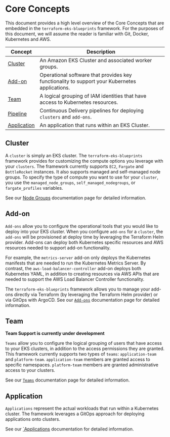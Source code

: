 # Core Concepts

This document provides a high level overview of the Core Concepts that are embedded in the `terraform-eks-blueprints` framework. For the purposes of this document, we will assume the reader is familiar with Git, Docker, Kubernetes and AWS.

| Concept                     | Description                                                                                   |
| --------------------------- | --------------------------------------------------------------------------------------------- |
| [Cluster](#cluster)         | An Amazon EKS Cluster and associated worker groups.                                           |
| [Add-on](#add-on)           | Operational software that provides key functionality to support your Kubernetes applications. |
| [Team](#team)               | A logical grouping of IAM identities that have access to Kubernetes resources.                |
| [Pipeline](#pipeline)       | Continuous Delivery pipelines for deploying `clusters` and `add-ons`.                         |
| [Application](#application) | An application that runs within an EKS Cluster.                                               |

## Cluster

A `cluster` is simply an EKS cluster. The `terraform-eks-blueprints` framework provides for customizing the compute options you leverage with your `clusters`. The framework currently supports `EC2`, `Fargate` and `BottleRocket` instances. It also supports managed and self-managed node groups. To specify the type of compute you want to use for your `cluster`, you use the `managed_node_groups`, `self_managed_nodegroups`, or `fargate_profiles` variables.

See our [Node Groups](./node-groups) documentation page for detailed information.

## Add-on

`Add-ons` allow you to configure the operational tools that you would like to deploy into your EKS cluster. When you configure `add-ons` for a `cluster`, the `add-ons` will be provisioned at deploy time by leveraging the Terraform Helm provider. Add-ons can deploy both Kubernetes specific resources and AWS resources needed to support add-on functionality.

For example, the `metrics-server` add-on only deploys the Kubernetes manifests that are needed to run the Kubernetes Metrics Server. By contrast, the `aws-load-balancer-controller` add-on deploys both Kubernetes YAML, in addition to creating resources via AWS APIs that are needed to support the AWS Load Balancer Controller functionality.

The `terraform-eks-blueprints` framework allows you to manage your add-ons directly via Terraform (by leveraging the Terraform Helm provider) or via GitOps with ArgoCD. See our [`Add-ons`](./add-ons) documentation page for detailed information.

## Team

**Team Support is currently under development**

`Teams` allow you to configure the logical grouping of users that have access to your EKS clusters, in addition to the access permissions they are granted. This framework currently supports two types of `teams`: `application-team` and `platform-team`. `application-team` members are granted access to specific namespaces. `platform-team` members are granted administrative access to your clusters.

See our [`Teams`](./teams) documentation page for detailed information.

## Application

`Applications` represent the actual workloads that run within a Kubernetes cluster. The framework leverages a GitOps approach for deploying applications onto clusters.

See our [`Applications](https://github.com/aws-ia/terraform-aws-eks-blueprints/blob/main/docs/add-ons/argocd.md#boostrapping) documentation for detailed information.
